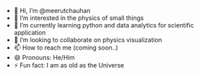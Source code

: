 - 👋 Hi, I’m @meerutchauhan
- 👀 I’m interested in the physics of small things
- 🌱 I’m currently learning python and data analytics for scientific application
- 💞️ I’m looking to collaborate on physics visualization
- 📫 How to reach me (coming soon..)
- 😄 Pronouns: He/Him
- ⚡ Fun fact: I am as old as the Universe

<!---
meerutchauhan/meerutchauhan is a ✨ special ✨ repository because its `README.md` (this file) appears on your GitHub profile.
You can click the Preview link to take a look at your changes.
--->
